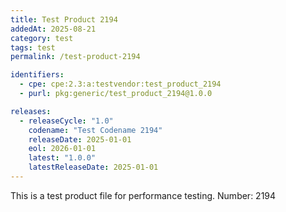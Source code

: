 ```yaml
---
title: Test Product 2194
addedAt: 2025-08-21
category: test
tags: test
permalink: /test-product-2194

identifiers:
  - cpe: cpe:2.3:a:testvendor:test_product_2194
  - purl: pkg:generic/test_product_2194@1.0.0

releases:
  - releaseCycle: "1.0"
    codename: "Test Codename 2194"
    releaseDate: 2025-01-01
    eol: 2026-01-01
    latest: "1.0.0"
    latestReleaseDate: 2025-01-01
---
```


This is a test product file for performance testing. Number: 2194
